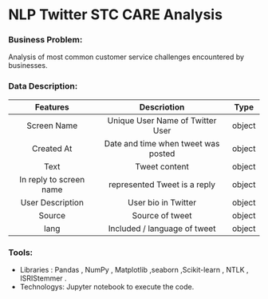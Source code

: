 # NLP Twitter STC CARE Analysis


### Business Problem:

Analysis of most common customer service challenges encountered by businesses.

### Data Description:
|Features |Descriotion|Type
|:-------:|:-------------:|:-------:|
Screen Name|Unique User Name of Twitter User|object
Created At|Date and time when tweet was posted |object
Text|Tweet content|object
In reply to screen name|represented Tweet is a reply|object
User Description|User bio in Twitter |object
Source |Source of tweet |object
lang |Included / language of tweet |object

### Tools:
* Libraries : Pandas , NumPy , Matplotlib ,seaborn ,Scikit-learn , NTLK ,  ISRIStemmer .
* Technologys: Jupyter notebook to execute the code. 
